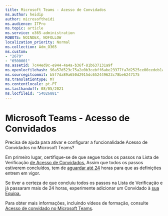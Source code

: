 ```yaml
---
title: Microsoft Teams - Acesso de Convidados
ms.author: heidip
author: microsoftheidi
ms.audience: ITPro
ms.topic: article
ms.service: o365-administration
ROBOTS: NOINDEX, NOFOLLOW
localization_priority: Normal
ms.collection: Adm_O365
ms.custom:
- "2679"
- "6500001"
ms.assetid: 7c44ed9c-e944-4a4a-b36f-81b637131a9f
ms.openlocfilehash: 96a57d523c75a2e0b3cebff6abe23377fa7d2525ce00cedeb1a16c6669255c8e
ms.sourcegitcommit: b5f7da89a650d2915dc652449623c78be6247175
ms.translationtype: MT
ms.contentlocale: pt-PT
ms.lasthandoff: 08/05/2021
ms.locfileid: "54026881"
---
```

# <a name="microsoft-teams---guest-access"></a>Microsoft Teams - Acesso de Convidados

Precisa de ajuda para ativar e configurar a funcionalidade Acesso de Convidados no Microsoft Teams?  

Em primeiro lugar, certifique-se de que segue todos os passos na Lista de Verificação [de Acesso de Convidados.](https://docs.microsoft.com/microsoftteams/guest-access-checklist) Assim que todos os passos estiverem concluídos, tem de [aguardar até 24](https://docs.microsoft.com/microsoftteams/manage-guests#guest-access-latencies) horas para que as definições entrem em vigor.

Se tiver a certeza de que concluiu todos os passos na Lista de Verificação e já passaram mais de 24 horas, experimente adicionar um Convidado à [sua Equipa.](https://support.office.com/article/add-guests-to-a-team-in-teams-fccb4fa6-f864-4508-bdde-256e7384a14f#ID0EAABAAA=Desktop)

Para obter mais informações, incluindo vídeos de formação, consulte [Acesso de convidado no Microsoft Teams](https://docs.microsoft.com/microsoftteams/guest-access).
